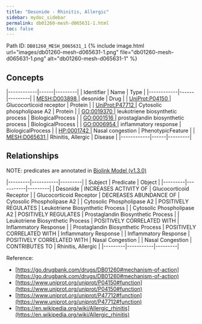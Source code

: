 ```yaml
---
title: "Desonide - Rhinitis, Allergic"
sidebar: mydoc_sidebar
permalink: db01260-mesh-d065631-1.html
toc: false 
---
```



Path ID: `DB01260_MESH_D065631_1`
{% include image.html url="images/db01260-mesh-d065631-1.png" file="db01260-mesh-d065631-1.png" alt="db01260-mesh-d065631-1" %}

## Concepts

|------------|------|---------|
| Identifier | Name | Type    |
|------------|------|---------|
| <a href="https://identifiers.org/MESH:D003898">MESH:D003898 </a> | desonide | Drug |
| <a href="https://identifiers.org/UniProt:P04150">UniProt:P04150 </a> | Glucocorticoid receptor | Protein |
| <a href="https://identifiers.org/UniProt:P47712">UniProt:P47712 </a> | Cytosolic phospholipase A2 | Protein |
| <a href="https://identifiers.org/GO:0019370">GO:0019370 </a> | leukotriene biosynthetic process | BiologicalProcess |
| <a href="https://identifiers.org/GO:0001516">GO:0001516 </a> | prostaglandin biosynthetic process | BiologicalProcess |
| <a href="https://identifiers.org/GO:0006954">GO:0006954 </a> | inflammatory response | BiologicalProcess |
| <a href="https://identifiers.org/HP:0001742">HP:0001742 </a> | Nasal congestion | PhenotypicFeature |
| <a href="https://identifiers.org/MESH:D065631">MESH:D065631 </a> | Rhinitis, Allergic | Disease |
|------------|------|---------|

## Relationships


NOTE: predicates are annotated in <a href="https://github.com/biolink/biolink-model/releases/tag/v1.3.0">Biolink Model (v1.3.0)</a>

|---------|-----------|---------|
| Subject | Predicate | Object  |
|---------|-----------|---------|
| Desonide | INCREASES ACTIVITY OF | Glucocorticoid Receptor |
| Glucocorticoid Receptor | DECREASES ABUNDANCE OF | Cytosolic Phospholipase A2 |
| Cytosolic Phospholipase A2 | POSITIVELY REGULATES | Leukotriene Biosynthetic Process |
| Cytosolic Phospholipase A2 | POSITIVELY REGULATES | Prostaglandin Biosynthetic Process |
| Leukotriene Biosynthetic Process | POSITIVELY CORRELATED WITH | Inflammatory Response |
| Prostaglandin Biosynthetic Process | POSITIVELY CORRELATED WITH | Inflammatory Response |
| Inflammatory Response | POSITIVELY CORRELATED WITH | Nasal Congestion |
| Nasal Congestion | CONTRIBUTES TO | Rhinitis, Allergic |
|---------|-----------|---------|

Reference: 
  - [https://go.drugbank.com/drugs/DB01260#mechanism-of-action](https://go.drugbank.com/drugs/DB01260#mechanism-of-action)
  - [https://www.uniprot.org/uniprot/P04150#function](https://www.uniprot.org/uniprot/P04150#function)
  - [https://www.uniprot.org/uniprot/P47712#function](https://www.uniprot.org/uniprot/P47712#function)
  - [https://en.wikipedia.org/wiki/Allergic_rhinitis](https://en.wikipedia.org/wiki/Allergic_rhinitis)
